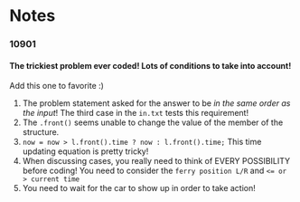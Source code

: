 # Notes

### 10901

#### The trickiest problem ever coded! Lots of conditions to take into account!

Add this one to favorite :)

1. The problem statement asked for the answer to be _in the same order as the input_! The third case in the `in.txt` tests this requirement!
2. The `.front()` seems unable to change the value of the member of the structure.
3. `now = now > l.front().time ? now : l.front().time;` This time updating equation is pretty tricky!
4. When discussing cases, you really need to think of EVERY POSSIBILITY before coding! You need to consider the `ferry position L/R` and `<= or > current time`
5. You need to wait for the car to show up in order to take action!
